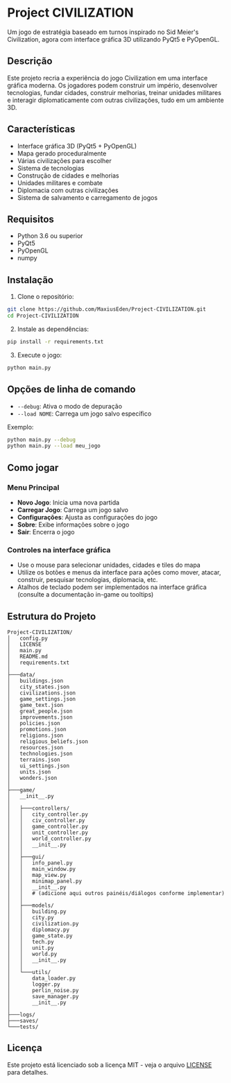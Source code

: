 # Project CIVILIZATION

Um jogo de estratégia baseado em turnos inspirado no Sid Meier's Civilization, agora com interface gráfica 3D utilizando PyQt5 e PyOpenGL.

## Descrição

Este projeto recria a experiência do jogo Civilization em uma interface gráfica moderna. Os jogadores podem construir um império, desenvolver tecnologias, fundar cidades, construir melhorias, treinar unidades militares e interagir diplomaticamente com outras civilizações, tudo em um ambiente 3D.

## Características

- Interface gráfica 3D (PyQt5 + PyOpenGL)
- Mapa gerado proceduralmente
- Várias civilizações para escolher
- Sistema de tecnologias
- Construção de cidades e melhorias
- Unidades militares e combate
- Diplomacia com outras civilizações
- Sistema de salvamento e carregamento de jogos

## Requisitos

- Python 3.6 ou superior
- PyQt5
- PyOpenGL
- numpy

## Instalação

1. Clone o repositório:
```bash
git clone https://github.com/MaxiusEden/Project-CIVILIZATION.git
cd Project-CIVILIZATION
```

2. Instale as dependências:
```bash
pip install -r requirements.txt
```

3. Execute o jogo:
```bash
python main.py
```

## Opções de linha de comando

- `--debug`: Ativa o modo de depuração
- `--load NOME`: Carrega um jogo salvo específico

Exemplo:
```bash
python main.py --debug
python main.py --load meu_jogo
```

## Como jogar

### Menu Principal

- **Novo Jogo**: Inicia uma nova partida
- **Carregar Jogo**: Carrega um jogo salvo
- **Configurações**: Ajusta as configurações do jogo
- **Sobre**: Exibe informações sobre o jogo
- **Sair**: Encerra o jogo

### Controles na interface gráfica

- Use o mouse para selecionar unidades, cidades e tiles do mapa
- Utilize os botões e menus da interface para ações como mover, atacar, construir, pesquisar tecnologias, diplomacia, etc.
- Atalhos de teclado podem ser implementados na interface gráfica (consulte a documentação in-game ou tooltips)

## Estrutura do Projeto

```
Project-CIVILIZATION/
│   config.py
│   LICENSE
│   main.py
│   README.md
│   requirements.txt
│
├───data/
│   buildings.json
│   city_states.json
│   civilizations.json
│   game_settings.json
│   game_text.json
│   great_people.json
│   improvements.json
│   policies.json
│   promotions.json
│   religions.json
│   religious_beliefs.json
│   resources.json
│   technologies.json
│   terrains.json
│   ui_settings.json
│   units.json
│   wonders.json
│
├───game/
│   __init__.py
│
│   ├───controllers/
│   │   city_controller.py
│   │   civ_controller.py
│   │   game_controller.py
│   │   unit_controller.py
│   │   world_controller.py
│   │   __init__.py
│   │
│   ├───gui/
│   │   info_panel.py
│   │   main_window.py
│   │   map_view.py
│   │   minimap_panel.py
│   │   __init__.py
│   │   # (adicione aqui outros painéis/diálogos conforme implementar)
│   │
│   ├───models/
│   │   building.py
│   │   city.py
│   │   civilization.py
│   │   diplomacy.py
│   │   game_state.py
│   │   tech.py
│   │   unit.py
│   │   world.py
│   │   __init__.py
│   │
│   └───utils/
│       data_loader.py
│       logger.py
│       perlin_noise.py
│       save_manager.py
│       __init__.py
│
├───logs/
├───saves/
└───tests/
```

## Licença

Este projeto está licenciado sob a licença MIT - veja o arquivo [LICENSE](LICENSE) para detalhes.